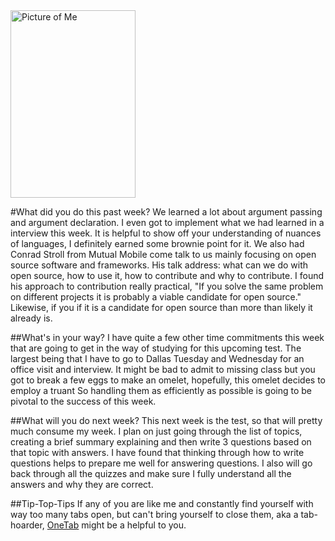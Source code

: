 <d1>
  <img src="http://i1273.photobucket.com/albums/y419/WesleyDraper/WesDraperHeadshot_zps1iotzrhv.jpg" border="0" alt="Picture of Me"style="width:200px;height:300px;">
</d1>


#What did you do this past week?
We learned a lot about argument passing and argument declaration. I even got to implement what we had learned in a interview this week. It is helpful to show off your understanding of nuances of languages, I definitely earned some brownie point for it. We also had Conrad Stroll from Mutual Mobile come talk to us mainly focusing on open source software and frameworks. His talk address: what can we do with open source, how to use it,  how to contribute and why to contribute. I found his approach to contribution really practical, "If you solve the same problem on different projects it is probably a viable candidate for open source." Likewise, if you if it is a candidate for open source than more than likely it already is. 

##What's in your way?
I have quite a few other time commitments this week that are going to get in the way of studying for this upcoming test. The largest being that I have to go to Dallas Tuesday and Wednesday for an office visit and interview. It might be bad to admit to missing class but you got to break a few eggs to make an omelet, hopefully, this omelet decides to employ a truant So handling them as efficiently as possible is going to be pivotal to the success of this week.

##What will you do next week?
This next week is the test, so that will pretty much consume my week. I plan on just going through the list of topics, creating a brief summary explaining and then write 3 questions based on that topic with answers. I have found that thinking through how to write questions helps to prepare me well for answering questions. I also will go back through all the quizzes and make sure I fully understand all the answers and why they are correct.

##Tip-Top-Tips 
If any of you are like me and constantly find yourself with way too many tabs open, but can't bring yourself to close them, aka a tab-hoarder, [OneTab](https://www.one-tab.com/) might be a helpful to you.


